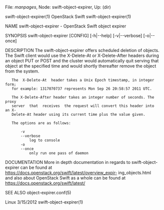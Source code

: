 File: *manpages*,  Node: swift-object-expirer,  Up: (dir)

swift-object-expirer(1)         OpenStack Swift        swift-object-expirer(1)



NAME
       swift-object-expirer - OpenStack Swift object expirer


SYNOPSIS
       swift-object-expirer [CONFIG] [-h|--help] [-v|--verbose] [-o|--once]


DESCRIPTION
       The  swift-object-expirer  offers  scheduled  deletion  of objects. The
       Swift client would use the X-Delete-At or X-Delete-After headers during
       an  object PUT or POST and the cluster would automatically quit serving
       that object at the specified time and would shortly  thereafter  remove
       the object from the system.

       The  X-Delete-At  header takes a Unix Epoch timestamp, in integer form;
       for example: 1317070737 represents Mon Sep 26 20:58:57 2011 UTC.

       The X-Delete-After header takes an integer number of seconds. The proxy
       server  that  receives  the request will convert this header into an X-
       Delete-At header using its current time plus the value given.

       The options are as follows:

           -v
           --verbose
               log to console
           -o
           --once
               only run one pass of daemon



DOCUMENTATION
       More in depth documentation in regards to swift-object-expirer  can  be
       found     at    https://docs.openstack.org/swift/latest/overview_expir‐
       ing_objects.html and also about OpenStack Swift as a whole can be found
       at https://docs.openstack.org/swift/latest/



SEE ALSO
       object-expirer.conf(5)




Linux                              3/15/2012           swift-object-expirer(1)
